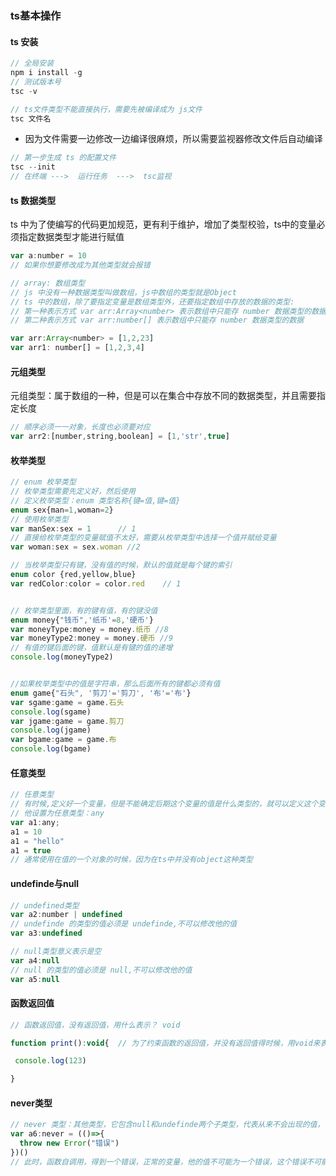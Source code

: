 ### ts基本操作

#### ts 安装

```javascript
// 全局安装
npm i install -g
// 测试版本号
tsc -v

// ts文件类型不能直接执行，需要先被编译成为 js文件
tsc 文件名

```

+ 因为文件需要一边修改一边编译很麻烦，所以需要监视器修改文件后自动编译

```javascript
// 第一步生成 ts 的配置文件
tsc --init
// 在终端 --->  运行任务  --->  tsc监视
```



#### ts 数据类型

ts 中为了使编写的代码更加规范，更有利于维护，增加了类型校验，ts中的变量必须指定数据类型才能进行赋值

```javascript
var a:number = 10
// 如果你想要修改成为其他类型就会报错

// array: 数组类型
// js 中没有一种数据类型叫做数组，js中数组的类型就是Object
// ts 中的数组，除了要指定变量是数组类型外，还要指定数组中存放的数据的类型: 
// 第一种表示方式 var arr:Array<number> 表示数组中只能存 number 数据类型的数据
// 第二种表示方式 var arr:number[] 表示数组中只能存 number 数据类型的数据

var arr:Array<number> = [1,2,23]
var arr1: number[] = [1,2,3,4]
```



#### 元组类型

元组类型：属于数组的一种，但是可以在集合中存放不同的数据类型，并且需要指定长度

```javascript
// 顺序必须一一对象，长度也必须要对应
var arr2:[number,string,boolean] = [1,'str',true]
```



#### 枚举类型

```javascript
// enum 枚举类型
// 枚举类型需要先定义好，然后使用
// 定义枚举类型：enum 类型名称{键=值,键=值}
enum sex{man=1,woman=2}
// 使用枚举类型
var manSex:sex = 1      // 1
// 直接给枚举类型的变量赋值不太好，需要从枚举类型中选择一个值并赋给变量
var woman:sex = sex.woman //2

// 当枚举类型只有键，没有值的时候，默认的值就是每个键的索引
enum color {red,yellow,blue}
var redColor:color = color.red    // 1


// 枚举类型里面，有的键有值，有的键没值
enum money{"钱币",'纸币'=8,'硬币'}
var moneyType:money = money.纸币 //8
var moneyType2:money = money.硬币 //9
// 有值的键后面的键，值默认是有键的值的递增
console.log(moneyType2)


//如果枚举类型中的值是字符串，那么后面所有的键都必须有值
enum game{"石头", '剪刀'='剪刀', '布'='布'}
var sgame:game = game.石头
console.log(sgame)
var jgame:game = game.剪刀
console.log(jgame)
var bgame:game = game.布
console.log(bgame)

```

#### 任意类型

```javascript
// 任意类型
// 有时候,定义好一个变量，但是不能确定后期这个变量的值是什么类型的，就可以定义这个变量的类型是任意类型 或者 有的变量希望他是任意类型的数据，也可以将
// 他设置为任意类型：any
var a1:any;
a1 = 10
a1 = "hello"
a1 = true
// 通常使用在值的一个对象的时候，因为在ts中并没有object这种类型
```

#### undefinde与null

```javascript
// undefined类型
var a2:number | undefined
// undefinde 的类型的值必须是 undefinde,不可以修改他的值
var a3:undefined

// null类型意义表示是空
var a4:null
// null 的类型的值必须是 null,不可以修改他的值
var a5:null

```

#### 函数返回值

```javascript
// 函数返回值，没有返回值，用什么表示？ void

function print():void{  // 为了约束函数的返回值，并没有返回值得时候，用void来表示

 console.log(123)

}
```

#### never类型

```javascript
// never 类型：其他类型，它包含null和undefinde两个子类型，代表从来不会出现的值，也就是说，never类型的变量只能被never类型的值所赋值 
var a6:never = (()=>{
  throw new Error("错误")
})()
// 此时，函数自调用，得到一个错误，正常的变量，他的值不可能为一个错误，这个错误不可能成为一个变量的值，这个时候，就说这个变量的值就是不可能出现的值的类型也就是 never

```

